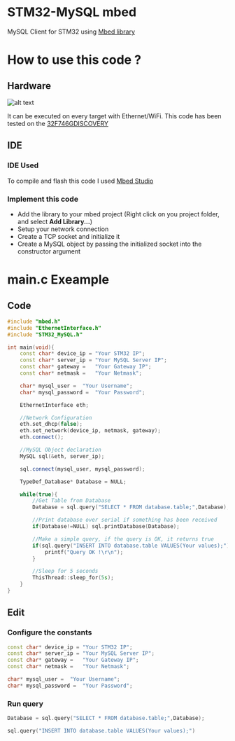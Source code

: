 # STM32-MySQL mbed
MySQL Client for STM32 using [Mbed library](https://github.com/ARMmbed/mbed-os)

# How to use this code ?
## Hardware
![alt text](https://os.mbed.com/media/cache/platforms/DISCO_F746NG.jpg.250x250_q85.jpg)

It can be executed on every target with Ethernet/WiFi.
This code has been tested on the [32F746GDISCOVERY](https://www.st.com/en/evaluation-tools/32f746gdiscovery.html)
## IDE
### IDE Used
To compile and flash this code I used [Mbed Studio](https://os.mbed.com/studio/)
### Implement this code
- Add the library to your mbed project (Right click on you project folder, and select **Add Library...**)
- Setup your network connection
- Create a TCP socket and initialize it
- Create a MySQL object by passing the initialized socket into the constructor argument

# main.c Exeample
## Code
```C++
#include "mbed.h"
#include "EthernetInterface.h"
#include "STM32_MySQL.h"

int main(void){
	const char* device_ip =	"Your STM32 IP";
	const char* server_ip =	"Your MySQL Server IP";
	const char* gateway =	"Your Gateway IP";
	const char* netmask =	"Your Netmask";

	char* mysql_user = 	"Your Username";
	char* mysql_password = 	"Your Password";

	EthernetInterface eth;

	//Network Configuration
	eth.set_dhcp(false);
	eth.set_network(device_ip, netmask, gateway);
	eth.connect();

	//MySQL Object declaration
	MySQL sql(&eth, server_ip);

	sql.connect(mysql_user, mysql_password);

	TypeDef_Database* Database = NULL;

	while(true){
		//Get Table from Database
		Database = sql.query("SELECT * FROM database.table;",Database);

		//Print database over serial if something has been received
		if(Database!=NULL) sql.printDatabase(Database);

		//Make a simple query, if the query is OK, it returns true
		if(sql.query("INSERT INTO database.table VALUES(Your values);")){
			printf("Query OK !\r\n");
		}

		//Sleep for 5 seconds
		ThisThread::sleep_for(5s);
	}
}
```
## Edit
### Configure the constants
```C++
const char* device_ip =	"Your STM32 IP";
const char* server_ip =	"Your MySQL Server IP";
const char* gateway =	"Your Gateway IP";
const char* netmask =	"Your Netmask";

char* mysql_user = 	"Your Username";
char* mysql_password = 	"Your Password";
```
### Run query
```C++
Database = sql.query("SELECT * FROM database.table;",Database);
```
```C++
sql.query("INSERT INTO database.table VALUES(Your values);")
```
